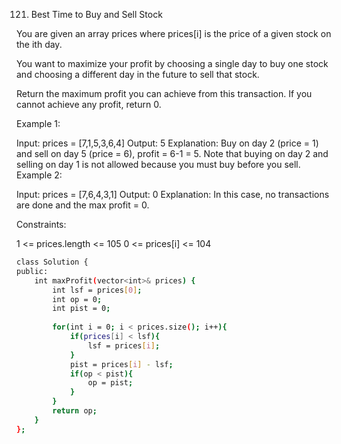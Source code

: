 121. Best Time to Buy and Sell Stock

You are given an array prices where prices[i] is the price of a given stock on the ith day.

You want to maximize your profit by choosing a single day to buy one stock and choosing a different day in the future to sell that stock.

Return the maximum profit you can achieve from this transaction. If you cannot achieve any profit, return 0.

 

Example 1:

Input: prices = [7,1,5,3,6,4]
Output: 5
Explanation: Buy on day 2 (price = 1) and sell on day 5 (price = 6), profit = 6-1 = 5.
Note that buying on day 2 and selling on day 1 is not allowed because you must buy before you sell.
Example 2:

Input: prices = [7,6,4,3,1]
Output: 0
Explanation: In this case, no transactions are done and the max profit = 0.
 

Constraints:

1 <= prices.length <= 105
0 <= prices[i] <= 104


```bash
class Solution {
public:
    int maxProfit(vector<int>& prices) {
        int lsf = prices[0];
        int op = 0;
        int pist = 0;
        
        for(int i = 0; i < prices.size(); i++){
            if(prices[i] < lsf){
                lsf = prices[i];
            }
            pist = prices[i] - lsf;
            if(op < pist){
                op = pist;
            }
        }
        return op;
    }
};

